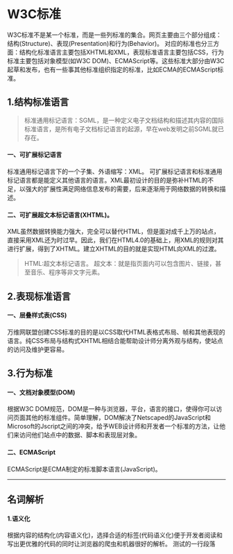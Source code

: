 # W3C标准
W3C标准不是某一个标准，而是一些列标准的集合。网页主要由三个部分组成：结构(Structure)、表现(Presentation)和行为(Behavior)。
对应的标准也分三方面：结构化标准语言主要包括XHTML和XML，表现标准语言主要包括CSS，行为标准主要包括对象模型(如W3C DOM)、ECMAScript等。这些标准大部分由W3C起草和发布，也有一些事其他标准组织指定的标准，比如ECMA的ECMAScript标准。
## 1.结构标准语言
> 标准通用标记语言：SGML，是一种定义电子文档结构和描述其内容的国际标准语言，是所有电子文档标记语言的起源，早在web发明之前SGML就已存在。


#### 一、可扩展标记语言
标准通用标记语言下的一个子集、外语缩写：XML。
可扩展标记语言和标准通用标记语言都是能定义其他语言的语言。XML最初设计的目的是弥补HTML的不足，以强大的扩展性满足网络信息发布的需要，后来逐渐用于网络数据的转换和描述。
#### 二、可扩展超文本标记语言(XHTML)。
XML虽然数据转换能力强大，完全可以替代HTML，但是面对成千上万的站点，直接采用XML还为时过早。因此，我们在HTML4.0的基础上，用XML的规则对其进行扩展，得到了XHTML。建立XHTML的目的就是实现HTML向XML的过渡。

> HTML:超文本标记语言。
超文本：就是指页面内可以包含图片、链接，甚至音乐、程序等非文字元素。

## 2.表现标准语言
#### 一、层叠样式表(CSS)
万维网联盟创建CSS标准的目的是以CSS取代HTML表格式布局、帧和其他表现的语言。纯CSS布局与结构式XHTML相结合能帮助设计师分离外观与结构，使站点的访问及维护更容易。

## 3.行为标准
#### 一、文档对象模型(DOM)
根据W3C DOM规范，DOM是一种与浏览器，平台，语言的接口，使得你可以访问页面其他的标准组件。简单理解，DOM解决了Netscaped的JavaScript和Microsoft的Jscript之间的冲突，给予WEB设计师和开发者一个标准的方法，让他们来访问他们站点中的数据、脚本和表现层对象。
#### 二、ECMAScript
ECMAScript是ECMA制定的标准脚本语言(JavaScript)。

---
## 名词解析
#### 1.语义化
根据内容的结构化(内容语义化)，选择合适的标签(代码语义化)便于开发者阅读和写出更优雅的代码的同时让浏览器的爬虫和机器很好的解析。
测试的一行段落

